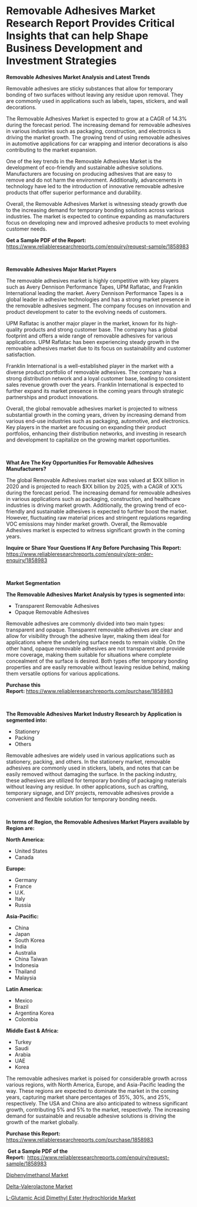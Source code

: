 <p><h1>Removable Adhesives Market Research Report Provides Critical Insights that can help Shape Business Development and Investment Strategies</h1></p><p><strong>Removable Adhesives Market Analysis and Latest Trends</strong></p>
<p><p>Removable adhesives are sticky substances that allow for temporary bonding of two surfaces without leaving any residue upon removal. They are commonly used in applications such as labels, tapes, stickers, and wall decorations.</p><p>The Removable Adhesives Market is expected to grow at a CAGR of 14.3% during the forecast period. The increasing demand for removable adhesives in various industries such as packaging, construction, and electronics is driving the market growth. The growing trend of using removable adhesives in automotive applications for car wrapping and interior decorations is also contributing to the market expansion.</p><p>One of the key trends in the Removable Adhesives Market is the development of eco-friendly and sustainable adhesive solutions. Manufacturers are focusing on producing adhesives that are easy to remove and do not harm the environment. Additionally, advancements in technology have led to the introduction of innovative removable adhesive products that offer superior performance and durability.</p><p>Overall, the Removable Adhesives Market is witnessing steady growth due to the increasing demand for temporary bonding solutions across various industries. The market is expected to continue expanding as manufacturers focus on developing new and improved adhesive products to meet evolving customer needs.</p></p>
<p><strong>Get a Sample PDF of the Report:&nbsp;</strong> <a href="https://www.reliableresearchreports.com/enquiry/request-sample/1858983">https://www.reliableresearchreports.com/enquiry/request-sample/1858983</a></p>
<p>&nbsp;</p>
<p><strong>Removable Adhesives Major Market Players</strong></p>
<p><p>The removable adhesives market is highly competitive with key players such as Avery Dennison Performance Tapes, UPM Raflatac, and Franklin International leading the market. Avery Dennison Performance Tapes is a global leader in adhesive technologies and has a strong market presence in the removable adhesives segment. The company focuses on innovation and product development to cater to the evolving needs of customers.</p><p>UPM Raflatac is another major player in the market, known for its high-quality products and strong customer base. The company has a global footprint and offers a wide range of removable adhesives for various applications. UPM Raflatac has been experiencing steady growth in the removable adhesives market due to its focus on sustainability and customer satisfaction.</p><p>Franklin International is a well-established player in the market with a diverse product portfolio of removable adhesives. The company has a strong distribution network and a loyal customer base, leading to consistent sales revenue growth over the years. Franklin International is expected to further expand its market presence in the coming years through strategic partnerships and product innovations.</p><p>Overall, the global removable adhesives market is projected to witness substantial growth in the coming years, driven by increasing demand from various end-use industries such as packaging, automotive, and electronics. Key players in the market are focusing on expanding their product portfolios, enhancing their distribution networks, and investing in research and development to capitalize on the growing market opportunities.</p></p>
<p>&nbsp;</p>
<p><strong>What Are The Key Opportunities For Removable Adhesives Manufacturers?</strong></p>
<p><p>The global Removable Adhesives market size was valued at $XX billion in 2020 and is projected to reach $XX billion by 2025, with a CAGR of XX% during the forecast period. The increasing demand for removable adhesives in various applications such as packaging, construction, and healthcare industries is driving market growth. Additionally, the growing trend of eco-friendly and sustainable adhesives is expected to further boost the market. However, fluctuating raw material prices and stringent regulations regarding VOC emissions may hinder market growth. Overall, the Removable Adhesives market is expected to witness significant growth in the coming years.</p></p>
<p><strong>Inquire or Share Your Questions If Any Before Purchasing This Report:</strong> <a href="https://www.reliableresearchreports.com/enquiry/pre-order-enquiry/1858983">https://www.reliableresearchreports.com/enquiry/pre-order-enquiry/1858983</a></p>
<p>&nbsp;</p>
<p><strong>Market Segmentation</strong></p>
<p><strong>The Removable Adhesives Market Analysis by types is segmented into:</strong></p>
<p><ul><li>Transparent Removable Adhesives</li><li>Opaque Removable Adhesives</li></ul></p>
<p><p>Removable adhesives are commonly divided into two main types: transparent and opaque. Transparent removable adhesives are clear and allow for visibility through the adhesive layer, making them ideal for applications where the underlying surface needs to remain visible. On the other hand, opaque removable adhesives are not transparent and provide more coverage, making them suitable for situations where complete concealment of the surface is desired. Both types offer temporary bonding properties and are easily removable without leaving residue behind, making them versatile options for various applications.</p></p>
<p><strong>Purchase this Report:&nbsp;</strong><a href="https://www.reliableresearchreports.com/purchase/1858983">https://www.reliableresearchreports.com/purchase/1858983</a></p>
<p>&nbsp;</p>
<p><strong>The Removable Adhesives Market Industry Research by Application is segmented into:</strong></p>
<p><ul><li>Stationery</li><li>Packing</li><li>Others</li></ul></p>
<p><p>Removable adhesives are widely used in various applications such as stationery, packing, and others. In the stationery market, removable adhesives are commonly used in stickers, labels, and notes that can be easily removed without damaging the surface. In the packing industry, these adhesives are utilized for temporary bonding of packaging materials without leaving any residue. In other applications, such as crafting, temporary signage, and DIY projects, removable adhesives provide a convenient and flexible solution for temporary bonding needs.</p></p>
<p>&nbsp;</p>
<p><strong>In terms of Region, the Removable Adhesives Market Players available by Region are:</strong></p>
<p>
    <p> <strong> North America: </strong>
        <ul>
            <li>United States</li>
            <li>Canada</li>
        </ul>
        </p> 
    <p> <strong> Europe: </strong>
        <ul>
            <li>Germany</li>
            <li>France</li>
            <li>U.K.</li>
            <li>Italy</li>
            <li>Russia</li>
        </ul>
        </p> 
    <p> <strong> Asia-Pacific: </strong>
        <ul>
            <li>China</li>
            <li>Japan</li>
            <li>South Korea</li>
            <li>India</li>
            <li>Australia</li>
            <li>China Taiwan</li>
            <li>Indonesia</li>
            <li>Thailand</li>
            <li>Malaysia</li>
        </ul>
        </p> 
    <p> <strong> Latin America: </strong>
        <ul>
            <li>Mexico</li>
            <li>Brazil</li>
            <li>Argentina Korea</li>
            <li>Colombia</li>
        </ul>
        </p> 
    <p> <strong> Middle East & Africa: </strong>
        <ul>
            <li>Turkey</li>
            <li>Saudi</li>
            <li>Arabia</li>
            <li>UAE</li>
            <li>Korea</li>
        </ul>
    </p>
    </p>
<p><p>The removable adhesives market is poised for considerable growth across various regions, with North America, Europe, and Asia-Pacific leading the way. These regions are expected to dominate the market in the coming years, capturing market share percentages of 35%, 30%, and 25%, respectively. The USA and China are also anticipated to witness significant growth, contributing 5% and 5% to the market, respectively. The increasing demand for sustainable and reusable adhesive solutions is driving the growth of the market globally.</p></p>
<p><strong>Purchase this Report: </strong><a href="https://www.reliableresearchreports.com/purchase/1858983">https://www.reliableresearchreports.com/purchase/1858983</a></p>
<p>&nbsp;<strong>Get a Sample PDF of the Report:&nbsp;&nbsp;</strong><a href="https://www.reliableresearchreports.com/enquiry/request-sample/1858983">https://www.reliableresearchreports.com/enquiry/request-sample/1858983</a></p>
<p><strong></strong></p>
<p><p><a href="https://view.publitas.com/reportprime-1/diphenylmethanol-market-furnish-information-about-market-size-market-share-market-dynamics-and-projections-spanning-from-2023-to-2030/">Diphenylmethanol Market</a></p><p><a href="https://view.publitas.com/reportprime-1/global-delta-valerolactone-market-by-types-applications-and-major-players-with-regional-growth-rate-analysis-and-development-situation-from-2023-to-2030/">Delta-Valerolactone Market</a></p><p><a href="https://view.publitas.com/reportprime-1/l-glutamic-acid-dimethyl-ester-hydrochloride-market-size-market-share-and-global-market-analysis-report-2023-2030/">L-Glutamic Acid Dimethyl Ester Hydrochloride Market</a></p></p>
